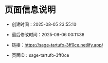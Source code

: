 # 页面信息说明

- 创建时间：2025-08-05 23:55:10

- 最后修改时间：2025-08-06 00:11:38

- 链接：https://sage-tartufo-3ff0ce.netlify.app/

- 页面ID：sage-tartufo-3ff0ce

